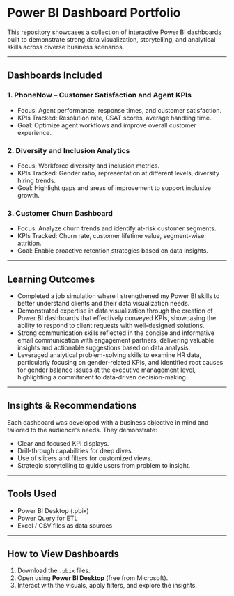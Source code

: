 #  Power BI Dashboard Portfolio

This repository showcases a collection of interactive Power BI dashboards built to demonstrate strong data visualization, storytelling, and analytical skills across diverse business scenarios.

---

##  Dashboards Included

### 1.  PhoneNow – Customer Satisfaction and Agent KPIs
- Focus: Agent performance, response times, and customer satisfaction.
- KPIs Tracked: Resolution rate, CSAT scores, average handling time.
- Goal: Optimize agent workflows and improve overall customer experience.

### 2.  Diversity and Inclusion Analytics
- Focus: Workforce diversity and inclusion metrics.
- KPIs Tracked: Gender ratio, representation at different levels, diversity hiring trends.
- Goal: Highlight gaps and areas of improvement to support inclusive growth.

### 3.  Customer Churn Dashboard
- Focus: Analyze churn trends and identify at-risk customer segments.
- KPIs Tracked: Churn rate, customer lifetime value, segment-wise attrition.
- Goal: Enable proactive retention strategies based on data insights.

---

##  Learning Outcomes

-  Completed a job simulation where I strengthened my Power BI skills to better understand clients and their data visualization needs.
-  Demonstrated expertise in data visualization through the creation of Power BI dashboards that effectively conveyed KPIs, showcasing the ability to respond to client requests with well-designed solutions.
-  Strong communication skills reflected in the concise and informative email communication with engagement partners, delivering valuable insights and actionable suggestions based on data analysis.
-  Leveraged analytical problem-solving skills to examine HR data, particularly focusing on gender-related KPIs, and identified root causes for gender balance issues at the executive management level, highlighting a commitment to data-driven decision-making.

---

##  Insights & Recommendations

Each dashboard was developed with a business objective in mind and tailored to the audience's needs. They demonstrate:

- Clear and focused KPI displays.
- Drill-through capabilities for deep dives.
- Use of slicers and filters for customized views.
- Strategic storytelling to guide users from problem to insight.

---

##  Tools Used

- Power BI Desktop (.pbix)
- Power Query for ETL
- Excel / CSV files as data sources

---

##  How to View Dashboards

1. Download the `.pbix` files.
2. Open using **Power BI Desktop** (free from Microsoft).
3. Interact with the visuals, apply filters, and explore the insights.

 

